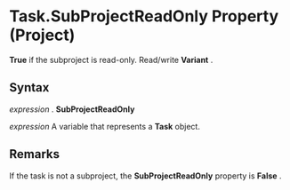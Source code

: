 
# Task.SubProjectReadOnly Property (Project)

 **True** if the subproject is read-only. Read/write **Variant** .


## Syntax

 _expression_ . **SubProjectReadOnly**

 _expression_ A variable that represents a **Task** object.


## Remarks

If the task is not a subproject, the  **SubProjectReadOnly** property is **False** .

